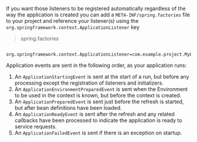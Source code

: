 
If you want those listeners to be registered automatically regardless of the way the application is
created you can add a `META-INF/spring.factories` file to your project and reference your
listener(s) using the `org.springframework.context.ApplicationListener` key

> spring.factories

```factories

org.springframework.context.ApplicationListener=com.example.project.MyListener

```

Application events are sent in the following order, as your application runs:
1. An `ApplicationStartingEvent` is sent at the start of a run, but before any processing except
the registration of listeners and initializers.
2. An `ApplicationEnvironmentPreparedEvent` is sent when the Environment to be used in the
context is known, but before the context is created.
3. An `ApplicationPreparedEvent` is sent just before the refresh is started, but after bean definitions
have been loaded.
4. An `ApplicationReadyEvent` is sent after the refresh and any related callbacks have been
processed to indicate the application is ready to service requests.
5. An `ApplicationFailedEvent` is sent if there is an exception on startup.
